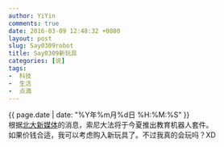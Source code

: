 ```yaml
---
author: YiYin
comments: true
date: 2016-03-09 12:48:32 +0800
layout: post
slug: Say0309robot
title: Say0309新玩具
categories: [说]
tags:
-  科技
-  生活
-  点滴
---
```

<div class="saying">
<div class="timestamp">{{ page.date | date: "%Y年%m月%d日 %H:%M:%S" }}</div>
根据<a href="http://www.looooker.com/archives/24621">北大新媒体</a>的消息，索尼大法将于今夏推出教育机器人套件。<br/>如果价钱合适，我可以考虑购入新玩具了。不过我真的会玩吗？XD
</div>
